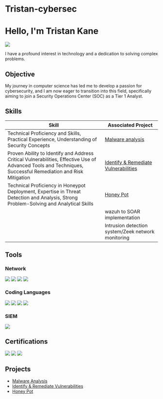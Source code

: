 # Tristan-cybersec
# Hello, I'm Tristan Kane
<a href="www.linkedin.com/in/tristan-kane-a064b4179"><img src="https://img.shields.io/badge/-LinkedIn-0072b1?&style=for-the-badge&logo=linkedin&logoColor=white" /></a>


I have a profound interest in technology and a dedication to solving complex problems.

## Objective

My journey in computer science has led me to develop a passion for cybersecurity, and I am now eager to transition into this field, specifically aiming to join a Security Operations Center (SOC) as a Tier 1 Analyst.

## Skills

| Skill                                         | Associated Project         |
|-----------------------------------------------|----------------------------|
|  Technical Proficiency and Skills, Practical Experience, Understanding of Security Concepts         | <a href="https://github.com/Tristan-cybersec/Malware-Analysis">Malware analysis</a>|
|   Proven Ability to Identify and Address Critical Vulnerabilities, Effective Use of Advanced Tools and Techniques, Successful Remediation and Risk Mitigation  |<a href="https://github.com/Tristan-cybersec/-identify-remediate-vulnerabilities/blob/main/README.md">Identify & Remediate Vulnerabilities</a>|
| Technical Proficiency in Honeypot Deployment, Expertise in Threat Detection and Analysis,  Strong Problem-Solving and Analytical Skills          |<a href="https://github.com/Tristan-cybersec/HoneyPot">Honey Pot</a>|
|           | wazuh to SOAR implementation|
|           |Intrusion detection system/Zeek network monitoring |


## Tools


### Network
<div>
    <img src="https://img.shields.io/badge/-Wireshark-1679A7?&style=for-the-badge&logo=Wireshark&logoColor=white" />
   <img src="https://img.shields.io/badge/-WiFi%20Analyzer-FF0000?style=for-the-badge&logo=wifi&logoColor=white" />

<img src="https://img.shields.io/badge/-Ping%20%26%20Traceroute-28A745?style=for-the-badge&logo=network&logoColor=white" />
<img src="https://img.shields.io/badge/-Nmap-ADD8E6?style=for-the-badge&logo=nmap&logoColor=white" />



</div>
<div> 

</div>


### Coding Languages




<div>
<img src="https://img.shields.io/badge/-Python-F7DF1E?style=for-the-badge&logo=Python&logoColor=black" />
<img src="https://img.shields.io/badge/-HTML-E34F26?style=for-the-badge&logo=HTML5&logoColor=white" />
<img src="https://img.shields.io/badge/-CSS-1572B6?style=for-the-badge&logo=CSS3&logoColor=white" />
<img src="https://img.shields.io/badge/-Java-FF5722?style=for-the-badge&logo=Java&logoColor=white" />


    
</div>


### SIEM
<div>
    <img src="https://img.shields.io/badge/-Splunk-000000?&style=for-the-badge&logo=Splunk&logoColor=white" />
    
</div>

## Certifications

<div>
<img src="https://img.shields.io/badge/-Security%2B-FF0000?&style=for-the-badge&logo=CompTIA&logoColor=white" />
<img src="https://img.shields.io/badge/-Coursera-0000FF?&style=for-the-badge&logo=Coursera&logoColor=white" />
<img src="https://img.shields.io/badge/-Google_Cybersecurity_Professional_Certificate-4285F4?&style=for-the-badge&logo=Google&logoColor=white" />


</div>

## Projects
- <a href="https://github.com/Tristan-cybersec/Malware-Analysis">Malware Analysis</a>
- <a href="https://github.com/Tristan-cybersec/-identify-remediate-vulnerabilities/blob/main/README.md">Identify & Remediate Vulnerabilities</a>
- <a href="https://github.com/Tristan-cybersec/HoneyPot">Honey Pot</a>
